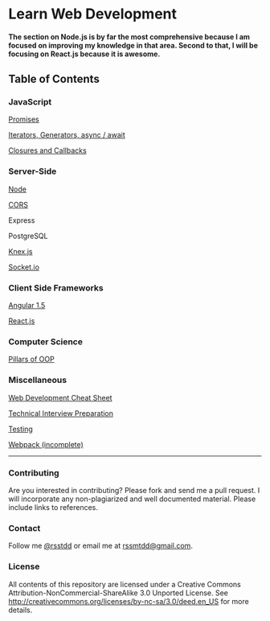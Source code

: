 # Learn Web Development

#### The section on Node.js is by far the most comprehensive because I am focused on improving my knowledge in that area. Second to that, I will be focusing on React.js because it is awesome.

## Table of Contents

### JavaScript
[Promises](./javascript/promise.md)

[Iterators, Generators, async / await](./javascript/iterators_generators_asyncawait.md)

[Closures and Callbacks](./javascript/callbacks.md)

### Server-Side
[Node](./back_end/node/node.md)

[CORS](./misc/cors.md)

Express

PostgreSQL

[Knex.js](./back_end/knex.md)

[Socket.io](./back_end/socketio.md)

### Client Side Frameworks
[Angular 1.5](./front_end/angular.md)

[React.js](./front_end/react.md)

### Computer Science

[Pillars of OOP](./cs/oop.md)


### Miscellaneous
[Web Development Cheat Sheet](./misc/wdcs.md)

[Technical Interview Preparation](./misc/interview-qs.md)

[Testing](./misc/testing.md)

[Webpack (incomplete)](https://github.com/rsstdd/learn_web_dev/blob/master/misc/webpack.md)

---

### Contributing
Are you interested in contributing? Please fork and send me a pull request. I will incorporate any non-plagiarized and well documented material. Please include links to references.

### Contact
Follow me [@rsstdd](https://twitter.com/rosstdd) or email me at rssmtdd@gmail.com.

### License
All contents of this repository are licensed under a Creative Commons Attribution-NonCommercial-ShareAlike 3.0 Unported License. See http://creativecommons.org/licenses/by-nc-sa/3.0/deed.en_US for more details.
